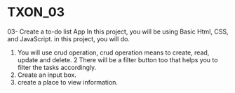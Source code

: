 # TXON_03
03- Create a to-do list App
In this project, you will be using Basic Html,
CSS, and JavaScript.
in this project, you will do.
1. You will use crud operation, crud
operation means to create, read,
update and delete.
2 There will be a filter button too
 that helps you to filter the
 tasks accordingly.
3. Create an input box.
4. create a place to view information.
